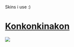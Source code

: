 Skins i use :)

# [Konkonkinakon](https://drive.google.com/file/d/1FsFyoXY9Xk14CZfxk1G5k90XL8_2QyV1/view?usp=sharing) 
![](https://i.imgur.com/REUHtFz.jpg)
